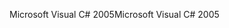 <span data-ttu-id="80f88-101">Microsoft Visual C# 2005</span><span class="sxs-lookup"><span data-stu-id="80f88-101">Microsoft Visual C# 2005</span></span>
